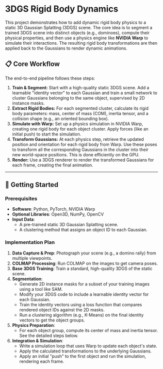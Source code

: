 # 3DGS Rigid Body Dynamics

This project demonstrates how to add dynamic rigid body physics to a static 3D Gaussian Splatting (3DGS) scene. The core idea is to segment a trained 3DGS scene into distinct objects (e.g., dominoes), compute their physical properties, and then use a physics engine like **NVIDIA Warp** to simulate their interactions. The resulting rigid body transformations are then applied back to the Gaussians to render dynamic animations.



## 📋 Core Workflow

The end-to-end pipeline follows these steps:

1.  **Train & Segment:** Start with a high-quality static 3DGS scene. Add a learnable "identity vector" to each Gaussian and train a small network to cluster Gaussians belonging to the same object, supervised by 2D instance masks.
2.  **Extract Rigid Bodies:** For each segmented cluster, calculate its rigid body parameters: mass, center of mass (COM), inertia tensor, and a collision shape (e.g., an oriented bounding box).
3.  **Simulate with Warp:** Set up a physics simulation in NVIDIA Warp, creating one rigid body for each object cluster. Apply forces (like an initial push) to start the simulation.
4.  **Transform Gaussians:** At each physics step, retrieve the updated position and orientation for each rigid body from Warp. Use these poses to transform all the corresponding Gaussians in the cluster into their new world-space positions. This is done efficiently on the GPU.
5.  **Render:** Use a 3DGS renderer to render the transformed Gaussians for each frame, creating the final animation.

---

## 🚀 Getting Started

### Prerequisites

* **Software**: Python, PyTorch, NVIDIA Warp
* **Optional Libraries**: Open3D, NumPy, OpenCV
* **Input Data**:
    * A pre-trained static 3D Gaussian Splatting scene.
    * A clustering method that assigns an object ID to each Gaussian.

### Implementation Plan

1.  **Data Capture & Prep**: Photograph your scene (e.g., a domino rally) from multiple viewpoints.
2.  **COLMAP Processing**: Run COLMAP on the images to get camera poses.
3.  **Base 3DGS Training**: Train a standard, high-quality 3DGS of the static scene.
4.  **Segmentation**:
    * Generate 2D instance masks for a subset of your training images using a tool like SAM.
    * Modify your 3DGS code to include a learnable identity vector for each Gaussian.
    * Train the identity vectors using a loss function that compares rendered object IDs against the 2D masks.
    * Run a clustering algorithm (e.g., K-Means) on the final identity vectors to get the object groups.
5.  **Physics Preparation**:
    * For each object group, compute its center of mass and inertia tensor. See the detailed steps below.
6.  **Integration & Simulation**:
    * Write a simulation loop that uses Warp to update each object's state.
    * Apply the calculated transformations to the underlying Gaussians.
    * Apply an initial "push" to the first object and run the simulation, rendering each frame.